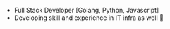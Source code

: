 - Full Stack Developer [Golang, Python, Javascript]
- Developing skill and experience in IT infra as well 👀
<!---
ainurx/ainurx is a ✨ special ✨ repository because its `README.md` (this file) appears on your GitHub profile.
You can click the Preview link to take a look at your changes.
--->
